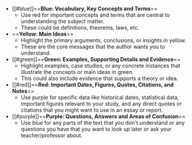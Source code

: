 - [[#blue]]==**Blue: Vocabulary, Key Concepts and Terms**==
    - Use red for important concepts and terms that are central to understanding the subject matter.
    - These could be definitions, theorems, laws, etc.
- ==**Yellow: Main Ideas**==
    - Highlight the primary arguments, conclusions, or insights in yellow.
    - These are the core messages that the author wants you to understand.
- [[#green]]==**Green: Examples, Supporting Details and Evidence**==
    - Highlight examples, case studies, or any concrete instances that illustrate the concepts or main ideas in green.
    - This could also include evidence that supports a theory or idea.
- [[#red]]==**Red: Important Dates, Figures, Quotes, Citations, and Notes**==
    - Use purple for specific data like historical dates, statistical data, important figures relevant to your study, and any direct quotes or citations that you might want to use in an essay or report.
- [[#purple]]==**Purple: Questions, Answers and Areas of Confusion**==
    - Use blue for any parts of the text that you don't understand or any questions you have that you want to look up later or ask your teacher/professor about.